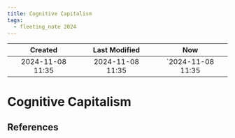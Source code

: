 ```yaml
---
title: Cognitive Capitalism
tags:
  - fleeting_note 2024
---
```

|     Created      |  Last Modified   |       Now        |
|:----------------:|:----------------:|:----------------:|
| 2024-11-08 11:35 | 2024-11-08 11:35 | `2024-11-08 11:35|

# Cognitive Capitalism

## References

